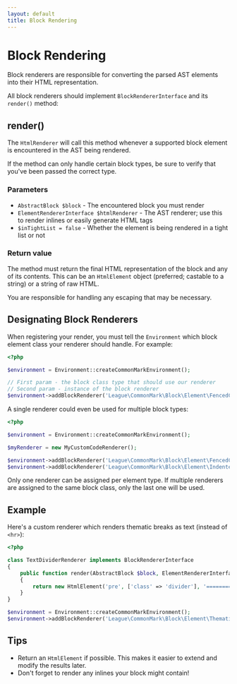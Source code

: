 ```yaml
---
layout: default
title: Block Rendering
---
```


Block Rendering
===============

Block renderers are responsible for converting the parsed AST elements into their HTML representation.

All block renderers should implement `BlockRendererInterface` and its `render()` method:

## render()

The `HtmlRenderer` will call this method whenever a supported block element is encountered in the AST being rendered.

If the method can only handle certain block types, be sure to verify that you've been passed the correct type.

### Parameters

* `AbstractBlock $block` - The encountered block you must render
* `ElementRendererInterface $htmlRenderer` - The AST renderer; use this to render inlines or easily generate HTML tags
* `$inTightList = false` - Whether the element is being rendered in a tight list or not

### Return value

The method must return the final HTML representation of the block and any of its contents. This can be an `HtmlElement` object (preferred; castable to a string) or a string of raw HTML.

You are responsible for handling any escaping that may be necessary.

## Designating Block Renderers

When registering your render, you must tell the `Environment` which block element class your renderer should handle. For example:

~~~php
<?php

$environment = Environment::createCommonMarkEnvironment();

// First param - the block class type that should use our renderer
// Second param - instance of the block renderer
$environment->addBlockRenderer('League\CommonMark\Block\Element\FencedCode', new MyCustomCodeRenderer());
~~~

A single renderer could even be used for multiple block types:

~~~php
<?php

$environment = Environment::createCommonMarkEnvironment();

$myRenderer = new MyCustomCodeRenderer();

$environment->addBlockRenderer('League\CommonMark\Block\Element\FencedCode', $myRenderer);
$environment->addBlockRenderer('League\CommonMark\Block\Element\IndentedCode', $myRenderer);
~~~

Only one renderer can be assigned per element type.  If multiple renderers are assigned to the same block class, only the last one will be used.

## Example

Here's a custom renderer which renders thematic breaks as text (instead of `<hr>`):

~~~php
<?php

class TextDividerRenderer implements BlockRendererInterface
{
    public function render(AbstractBlock $block, ElementRendererInterface $htmlRenderer, $inTightList = false)
    {
        return new HtmlElement('pre', ['class' => 'divider'], '==============================');
    }
}

$environment = Environment::createCommonMarkEnvironment();
$environment->addBlockRenderer('League\CommonMark\Block\Element\ThematicBreak', new TextDividerRenderer());
~~~

## Tips

* Return an `HtmlElement` if possible. This makes it easier to extend and modify the results later.
* Don't forget to render any inlines your block might contain!
